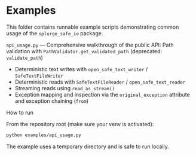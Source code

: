 # Examples

This folder contains runnable example scripts demonstrating common usage of the `splurge_safe_io` package.

 `api_usage.py` — Comprehensive walkthrough of the public API:
   Path validation with `PathValidator.get_validated_path` (deprecated: `validate_path`)
  - Deterministic text writes with `open_safe_text_writer` / `SafeTextFileWriter`
  - Deterministic reads with `SafeTextFileReader` / `open_safe_text_reader`
  - Streaming reads using `read_as_stream()`
  - Exception mapping and inspection via the `original_exception` attribute and exception chaining (`from`)

How to run

From the repository root (make sure your venv is activated):

```bash
python examples/api_usage.py
```

The example uses a temporary directory and is safe to run locally.
